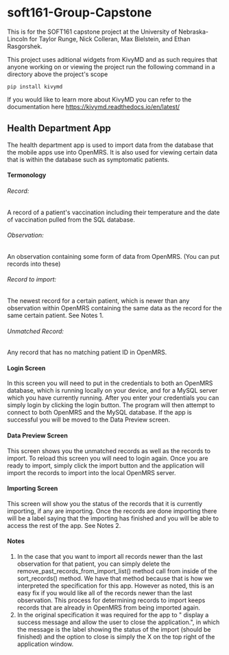 # soft161-Group-Capstone

This is for the SOFT161 capstone project at the University of Nebraska-Lincoln for Taylor Runge, Nick Colleran, Max Bielstein, and Ethan Rasgorshek.

This project uses aditional widgets from KivyMD and as such requires that anyone working on or viewing the project run the following command in a directory above the project's scope
	
	pip install kivymd

If you would like to learn more about KivyMD you can refer to the documentation here https://kivymd.readthedocs.io/en/latest/

## Health Department App
The health department app is used to import data from the database that the mobile apps use into OpenMRS.
It is also used for viewing certain data that is within the database such as symptomatic patients.
#### Termonology
###### Record:
A record of a patient's vaccination including their temperature and the date of vaccination pulled from the SQL database.
###### Observation: 
An observation containing some form of data from OpenMRS. (You can put records into these)
###### Record to import: 
The newest record for a certain patient, which is newer than any observation within OpenMRS containing the same data as the record for the same certain patient. See Notes 1.
###### Unmatched Record: 
Any record that has no matching patient ID in OpenMRS.
#### Login Screen
In this screen you will need to put in the credentials to both an OpenMRS database, which is running locally on your device, and for a MySQL server which you have currently running.  After you enter your credentials you can simply login by clicking the login button.  The program will then attempt to connect to both OpenMRS and the MySQL database.  If the app is successful you will be moved to the Data Preview screen.
#### Data Preview Screen
This screen shows you the unmatched records as well as the records to import.  To reload this screen you will need to login again.  Once you are ready to import, simply click the import button and the application will import the records to import into the local OpenMRS server.
#### Importing Screen
This screen will show you the status of the records that it is currently importing, if any are importing.  Once the records are done importing there will be a label saying that the importing has finished and you will be able to access the rest of the app. See Notes 2.

#### 
#### Notes
1. In the case that you want to import all records newer than the last observation for that patient, you can simply delete the remove_past_records_from_import_list() method call from inside of the sort_records() method.  We have that method because that is how we interpreted the specification for this app. However as noted, this is an easy fix if you would like all of the records newer than the last observation. This process for determining records to import keeps records that are already in OpenMRS from being imported again.
2. In the original specification it was required for the app to " display a success message and allow the user to close the application.", in which the message is the label showing the status of the import (should be finished) and the option to close is simply the X on the top right of the application window.
